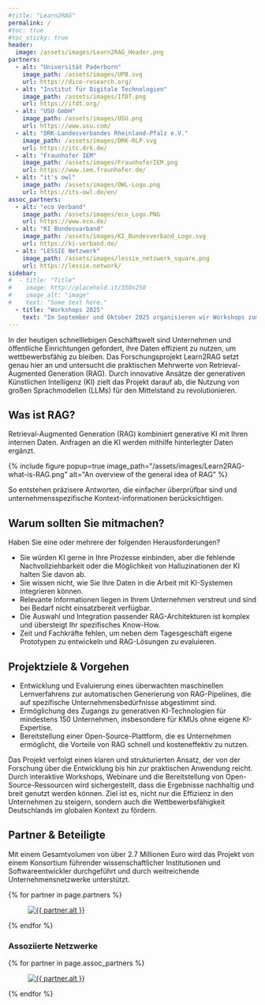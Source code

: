 ```yaml
---
#title: "Learn2RAG"
permalink: /
#toc: true
#toc_sticky: true
header:
  image: /assets/images/Learn2RAG_Header.png
partners:
  - alt: "Universität Paderborn"
    image_path: /assets/images/UPB.svg
    url: https://dice-research.org/
  - alt: "Institut für Digitale Technologien"
    image_path: /assets/images/IfDT.png
    url: https://ifdt.org/
  - alt: "USU GmbH"
    image_path: /assets/images/USU.png
    url: https://www.usu.com/
  - alt: "DRK-Landesverbandes Rheinland-Pfalz e.V."
    image_path: /assets/images/DRK-RLP.svg
    url: https://itc.drk.de/
  - alt: "Fraunhofer IEM"
    image_path: /assets/images/FraunhoferIEM.png
    url: https://www.iem.fraunhofer.de/
  - alt: "it's owl"
    image_path: /assets/images/OWL-Logo.png
    url: https://its-owl.de/en/
assoc_partners:
  - alt: "eco Verband"
    image_path: /assets/images/eco_Logo.PNG
    url: https://www.eco.de/
  - alt: "KI Bundesvarband"
    image_path: /assets/images/KI_Bundesverband_Logo.svg
    url: https://ki-verband.de/
  - alt: "LESSIE Netzwerk"
    image_path: /assets/images/lessie_netzwerk_square.png
    url: https://lessie.network/
sidebar:
#  - title: "Title"
#    image: http://placehold.it/350x250
#    image_alt: "image"
#    text: "Some text here."
  - title: "Workshops 2025"
    text: "Im September und Oktober 2025 organisieren wir Workshops zum Thema RAG. [Mehr dazu hier](https://learn2rag.de/events/)"
---
```


In der heutigen schnelllebigen Geschäftswelt sind Unternehmen und öffentliche Einrichtungen
gefordert, ihre Daten effizient zu nutzen, um wettbewerbsfähig zu bleiben. Das
Forschungsprojekt Learn2RAG setzt genau hier an und untersucht die praktischen Mehrwerte
von Retrieval-Augmented Generation (RAG). Durch innovative Ansätze der generativen
Künstlichen Intelligenz (KI) zielt das Projekt darauf ab, die Nutzung von großen Sprachmodellen
(LLMs) für den Mittelstand zu revolutionieren.

## Was ist RAG?

Retrieval-Augmented Generation (RAG) kombiniert generative KI mit Ihren internen Daten. Anfragen an die KI werden mithilfe hinterlegter Daten ergänzt. 

{% include figure popup=true image_path="/assets/images/Learn2RAG-what-is-RAG.png" alt="An overview of the general idea of RAG" %}

So entstehen präzisere Antworten, die einfacher überprüfbar sind und unternehmensspezifische Kontext-informationen berücksichtigen.

## Warum sollten Sie mitmachen?

Haben Sie eine oder mehrere der folgenden Herausforderungen?

* Sie würden KI gerne in Ihre Prozesse einbinden, aber die fehlende Nachvollziehbarkeit oder die Möglichkeit von Halluzinationen der KI halten Sie davon ab.
* Sie wissen nicht, wie Sie Ihre Daten in die Arbeit mit KI-Systemen integrieren können.
* Relevante Informationen liegen in Ihrem Unternehmen verstreut und sind bei Bedarf nicht einsatzbereit verfügbar.
* Die Auswahl und Integration passender RAG-Architekturen ist komplex und übersteigt Ihr spezifisches Know-How.
* Zeit und Fachkräfte fehlen, um neben dem Tagesgeschäft eigene Prototypen zu entwickeln und RAG-Lösungen zu evaluieren.

## Projektziele & Vorgehen
- Entwicklung und Evaluierung eines überwachten maschinellen Lernverfahrens zur automatischen Generierung von RAG-Pipelines, die auf spezifische Unternehmensbedürfnisse abgestimmt sind.
- Ermöglichung des Zugangs zu generativen KI-Technologien für mindestens 150 Unternehmen, insbesondere für KMUs ohne eigene KI-Expertise.
- Bereitstellung einer Open-Source-Plattform, die es Unternehmen ermöglicht, die Vorteile von RAG schnell und kosteneffektiv zu nutzen.

Das Projekt verfolgt einen klaren und strukturierten Ansatz, der von der Forschung über die
Entwicklung bis hin zur praktischen Anwendung reicht. Durch interaktive Workshops, Webinare und
die Bereitstellung von Open-Source-Ressourcen wird sichergestellt, dass die Ergebnisse nachhaltig und
breit genutzt werden können. Ziel ist es, nicht nur die Effizienz in den Unternehmen zu steigern,
sondern auch die Wettbewerbsfähigkeit Deutschlands im globalen Kontext zu fördern.

## Partner & Beteiligte

Mit einem Gesamtvolumen von über 2.7 Millionen Euro wird das Projekt von einem Konsortium führender wissenschaftlicher Institutionen und Softwareentwickler durchgeführt und durch weitreichende Unternehmensnetzwerke unterstützt.

<div class="partners-gallery">
  {% for partner in page.partners %}
    <figure class="partner-item">
      <a href="{{ partner.url }}">
        <img src="{{ partner.image_path | relative_url }}" alt="{{ partner.alt }}">
      </a>
    </figure>
  {% endfor %}
</div>

### Assoziierte Netzwerke

<div class="partners-gallery">
  {% for partner in page.assoc_partners %}
    <figure class="partner-item">
      <a href="{{ partner.url }}">
        <img src="{{ partner.image_path | relative_url }}" alt="{{ partner.alt }}">
      </a>
    </figure>
  {% endfor %}
</div>
